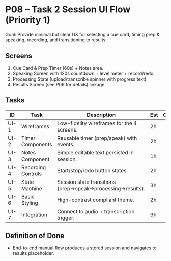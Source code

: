 # P08 – Task 2 Session UI Flow (Priority 1)

Goal: Provide minimal but clear UX for selecting a cue card, timing prep & speaking, recording, and transitioning to results.

## Screens
1. Cue Card & Prep Timer (60s) + Notes area.
2. Speaking Screen with 120s countdown + level meter + record/redo.
3. Processing State (upload/transcribe spinner with progress text).
4. Results Screen (see P09 for details) linkage.

## Tasks
| ID | Task | Description | Est | Owner | Status | Notes |
|----|------|-------------|-----|-------|--------|-------|
| UI-1 | Wireframes | Low-fidelity wireframes for the 4 screens. | 2h |  | Not Started | |
| UI-2 | Timer Components | Reusable timer (prep/speak) with events. | 2h |  | Not Started | |
| UI-3 | Notes Component | Simple editable text persisted in session. | 1h |  | Not Started | |
| UI-4 | Recording Controls | Start/stop/redo button states. | 2h |  | Not Started | |
| UI-5 | State Machine | Session state transitions (prep→speak→processing→results). | 3h |  | Not Started | |
| UI-6 | Basic Styling | High-contrast compliant theme. | 2h |  | Not Started | |
| UI-7 | Integration | Connect to audio + transcription trigger. | 3h |  | Not Started | |

## Definition of Done
- End-to-end manual flow produces a stored session and navigates to results placeholder.
